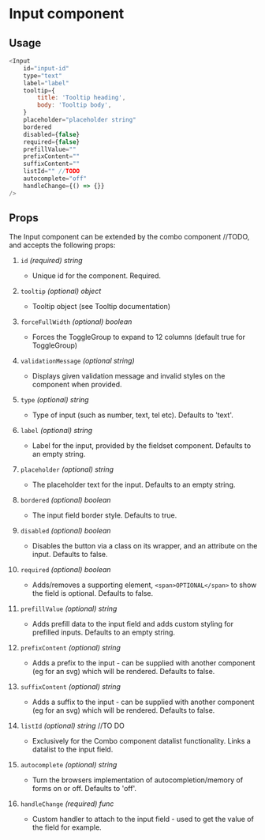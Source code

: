 # Input component<br/>
## Usage
~~~js
<Input 
    id="input-id"
    type="text"
    label="label"
    tooltip={
        title: 'Tooltip heading',
        body: 'Tooltip body',
    }
    placeholder="placeholder string"
    bordered
    disabled={false}
    required={false}
    prefillValue=""
    prefixContent=""
    suffixContent=""
    listId="" //TODO
    autocomplete="off"
    handleChange={() => {}}
/>
~~~

## Props
The Input component can be extended by the combo component //TODO, and accepts the following props:

1. `id` *(required) string*
    * Unique id for the component. Required.

2. `tooltip` *(optional) object*
    * Tooltip object (see Tooltip documentation)

3. `forceFullWidth` *(optional) boolean* 
   * Forces the ToggleGroup to expand to 12 columns (default true for ToggleGroup)

4. `validationMessage` *(optional string)*
    * Displays given validation message and invalid styles on the component when provided.  

5. `type` *(optional) string*
    * Type of input (such as number, text, tel etc). Defaults to 'text'.

6. `label` *(optional) string*
    * Label for the input, provided by the fieldset component. Defaults to an empty string.

7. `placeholder` *(optional) string*
    * The placeholder text for the input. Defaults to an empty string.

8. `bordered` *(optional) boolean*
    * The input field border style. Defaults to true.

9. `disabled` *(optional) boolean*
    * Disables the button via a class on its wrapper, and an attribute on the input. Defaults to false.

10. `required` *(optional) boolean*
    * Adds/removes a supporting element, `<span>OPTIONAL</span>` to show the field is optional. Defaults to false.

11. `prefillValue` *(optional) string*
    * Adds prefill data to the input field and adds custom styling for prefilled inputs. Defaults to an empty string.

12. `prefixContent` *(optional) string*
    * Adds a prefix to the input - can be supplied with another component (eg for an svg) which will be rendered. Defaults to false.

13. `suffixContent` *(optional) string*
    * Adds a suffix to the input - can be supplied with another component (eg for an svg) which will be rendered. Defaults to false.

14. `listId` *(optional) string* //TO DO
    * Exclusively for the Combo component datalist functionality. Links a datalist to the input field.

15. `autocomplete` *(optional) string*
    * Turn the browsers implementation of autocompletion/memory of forms on or off. Defaults to 'off'.

16. `handleChange` *(required) func*
    * Custom handler to attach to the input field - used to get the value of the field for example.

